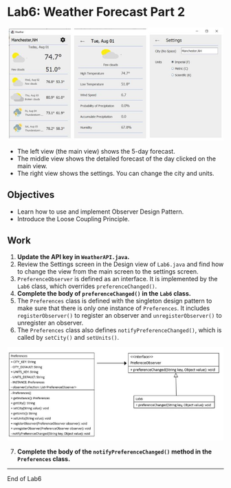 # Lab6: Weather Forecast Part 2

![](Lab6_Files/App_Window.jpg)

- The left view (the main view) shows the 5-day forecast.
- The middle view shows the detailed forecast of the day clicked on the main view.
- The right view shows the settings. You can change the city and units.

## Objectives

- Learn how to use and implement Observer Design Pattern.
- Introduce the Loose Coupling Principle.

## Work

1. **Update the API key in `WeatherAPI.java`.**
2. Review the Settings screen in the Design view of `Lab6.java` and find how to change the view from the main screen to the settings screen.
3. `PreferenceObserver` is defined as an interface. It is implemented by the `Lab6` class, which overrides `preferenceChanged()`. 
4. **Complete the body of `preferenceChanged()` in the `Lab6` class.**
5. The `Preferences` class is defined with the singleton design pattern to make sure that there is only one instance of `Preferences`. It includes `registerObserver()` to register an observer and `unregisterObserver()` to unregister an observer.
6. The `Preferences` class also defines `notifyPreferenceChanged()`, which is called by `setCity()` and `setUnits()`. 

![](Lab6_files/Class_Diagram.jpg)

7. **Complete the body of the `notifyPreferenceChanged()` method in the `Preferences` class.**

---
End of Lab6


